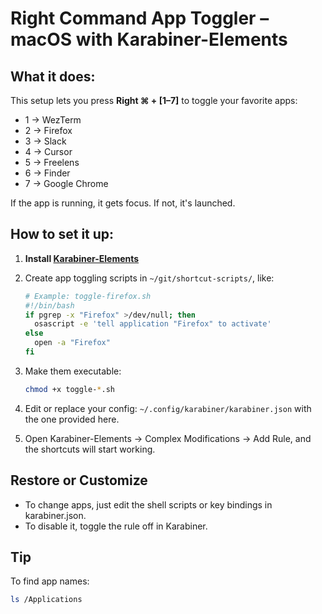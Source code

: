 # Right Command App Toggler – macOS with Karabiner-Elements

## What it does:

This setup lets you press **Right ⌘ + [1–7]** to toggle your favorite apps:

- 1 → WezTerm
- 2 → Firefox
- 3 → Slack
- 4 → Cursor
- 5 → Freelens
- 6 → Finder
- 7 → Google Chrome

If the app is running, it gets focus. If not, it's launched.

## How to set it up:

1. **Install [Karabiner-Elements](https://karabiner-elements.pqrs.org/)**
2. Create app toggling scripts in `~/git/shortcut-scripts/`, like:

   ```bash
   # Example: toggle-firefox.sh
   #!/bin/bash
   if pgrep -x "Firefox" >/dev/null; then
     osascript -e 'tell application "Firefox" to activate'
   else
     open -a "Firefox"
   fi
   ```

3. Make them executable:

   ```bash
   chmod +x toggle-*.sh
   ```

4. Edit or replace your config: `~/.config/karabiner/karabiner.json` with the one provided here.

5. Open Karabiner-Elements → Complex Modifications → Add Rule, and the shortcuts will start working.

## Restore or Customize

- To change apps, just edit the shell scripts or key bindings in karabiner.json.
- To disable it, toggle the rule off in Karabiner.

## Tip

To find app names:

```bash
ls /Applications
```
